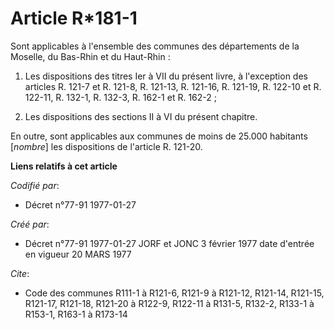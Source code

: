 # Article R*181-1

Sont applicables à l'ensemble des communes des départements de la Moselle, du Bas-Rhin et du Haut-Rhin :

1. Les dispositions des titres Ier à VII du présent livre, à l'exception des articles R. 121-7 et R. 121-8, R. 121-13, R.
121-16, R. 121-19, R. 122-10 et R. 122-11, R. 132-1, R. 132-3, R. 162-1 et R. 162-2 ;

2. Les dispositions des sections II à VI du présent chapitre.

En outre, sont applicables aux communes de moins de 25.000 habitants [*nombre*] les dispositions de l'article R. 121-20.

**Liens relatifs à cet article**

_Codifié par_:

  - Décret n°77-91 1977-01-27

_Créé par_:

  - Décret n°77-91 1977-01-27 JORF et JONC 3 février 1977 date d'entrée en vigueur 20 MARS 1977

_Cite_:

  - Code des communes R111-1 à R121-6, R121-9 à R121-12, R121-14, R121-15, R121-17, R121-18, R121-20 à R122-9, R122-11 à R131-5, R132-2, R133-1 à R153-1, R163-1 à R173-14

